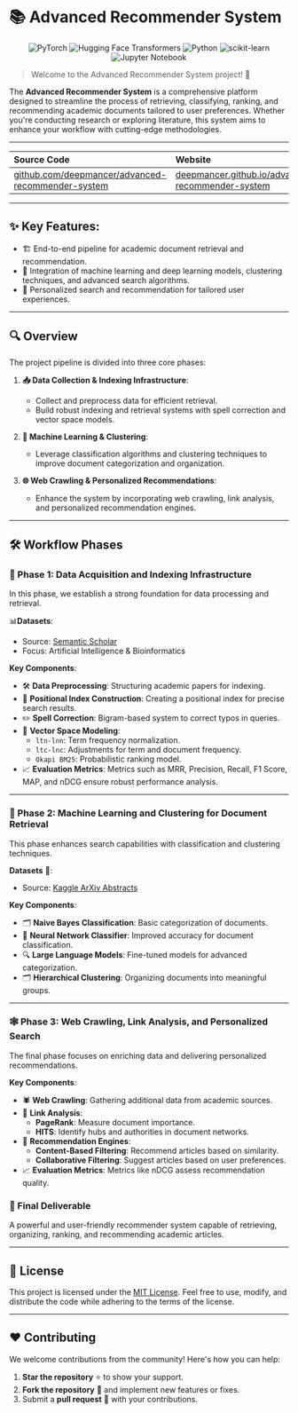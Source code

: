 # 📚 Advanced Recommender System

<p align="center">
  <img src="https://img.shields.io/badge/PyTorch-%23EE4C2C.svg?style=for-the-badge&logo=PyTorch&logoColor=white" alt="PyTorch">
  <img src="https://img.shields.io/badge/Hugging%20Face-FFD21E?style=for-the-badge&logo=huggingface&logoColor=000" alt="Hugging Face Transformers">
  <img src="https://img.shields.io/badge/Python-3670A0?style=for-the-badge&logo=python&logoColor=ffdd54" alt="Python">
  <img src="https://img.shields.io/badge/scikit--learn-%23F7931E.svg?style=for-the-badge&logo=scikit-learn&logoColor=white" alt="scikit-learn">
  <img src="https://img.shields.io/badge/Jupyter-F37626.svg?&style=for-the-badge&logo=Jupyter&logoColor=white" alt="Jupyter Notebook">
</p>

> Welcome to the Advanced Recommender System project! 🌟

The **Advanced Recommender System** is a comprehensive platform designed to streamline the process of retrieving, classifying, ranking, and recommending academic documents tailored to user preferences. Whether you're conducting research or exploring literature, this system aims to enhance your workflow with cutting-edge methodologies.

---

| **Source Code** | **Website** |
|:-----------------|:------------|
| <a href="https://github.com/deepmancer/advanced-recommender-system" target="_blank">github.com/deepmancer/advanced-recommender-system</a> | <a href="https://deepmancer.github.io/advanced-recommender-system/" target="_blank">deepmancer.github.io/advanced-recommender-system</a> |

---

## ✨ Key Features:
- 🏗️ End-to-end pipeline for academic document retrieval and recommendation.
- 🤝 Integration of machine learning and deep learning models, clustering techniques, and advanced search algorithms.
- 🎯 Personalized search and recommendation for tailored user experiences.

---

## 🔍 Overview

The project pipeline is divided into three core phases:

1. **📥 Data Collection & Indexing Infrastructure**:
   - Collect and preprocess data for efficient retrieval.
   - Build robust indexing and retrieval systems with spell correction and vector space models.

2. **🧠 Machine Learning & Clustering**:
   - Leverage classification algorithms and clustering techniques to improve document categorization and organization.

3. **🌐 Web Crawling & Personalized Recommendations**:
   - Enhance the system by incorporating web crawling, link analysis, and personalized recommendation engines.

---

## 🛠️ Workflow Phases

### 📂 Phase 1: Data Acquisition and Indexing Infrastructure

In this phase, we establish a strong foundation for data processing and retrieval. 

📊**Datasets**:
- Source: [Semantic Scholar](https://www.semanticscholar.org/)
- Focus: Artificial Intelligence & Bioinformatics

**Key Components**:
- 🛠️ **Data Preprocessing**: Structuring academic papers for indexing.
- 📍 **Positional Index Construction**: Creating a positional index for precise search results.
- ✏️ **Spell Correction**: Bigram-based system to correct typos in queries.
- 📐 **Vector Space Modeling**:
  - `ltn-lnn`: Term frequency normalization.
  - `ltc-lnc`: Adjustments for term and document frequency.
  - `Okapi BM25`: Probabilistic ranking model.
- 📈 **Evaluation Metrics**: Metrics such as MRR, Precision, Recall, F1 Score, MAP, and nDCG ensure robust performance analysis.

---


### 🧬 Phase 2: Machine Learning and Clustering for Document Retrieval

This phase enhances search capabilities with classification and clustering techniques.

**Datasets** 🔗:
- Source: [Kaggle ArXiv Abstracts](https://www.kaggle.com/datasets/spsayakpaul/arxiv-paper-abstracts?resource=download)

**Key Components**:
- 🗂️ **Naive Bayes Classification**: Basic categorization of documents.
- 🤖 **Neural Network Classifier**: Improved accuracy for document classification.
- 🔍 **Large Language Models**: Fine-tuned models for advanced categorization.
- 🗂️ **Hierarchical Clustering**: Organizing documents into meaningful groups.

---

### 🕸️ Phase 3: Web Crawling, Link Analysis, and Personalized Search

The final phase focuses on enriching data and delivering personalized recommendations. 

**Key Components**:
- 🕷️ **Web Crawling**: Gathering additional data from academic sources.
- 🔗 **Link Analysis**:
  - **PageRank**: Measure document importance.
  - **HITS**: Identify hubs and authorities in document networks.
- 🧠 **Recommendation Engines**:
  - **Content-Based Filtering**: Recommend articles based on similarity.
  - **Collaborative Filtering**: Suggest articles based on user preferences.
- 📈 **Evaluation Metrics**: Metrics like nDCG assess recommendation quality.


### 🌟 Final Deliverable

A powerful and user-friendly recommender system capable of retrieving, organizing, ranking, and recommending academic articles.

---

## 📝 License

This project is licensed under the [MIT License](LICENSE). Feel free to use, modify, and distribute the code while adhering to the terms of the license.

---

## ❤️ Contributing

We welcome contributions from the community! Here's how you can help:
1. **Star the repository** ⭐ to show your support.
2. **Fork the repository** 🍴 and implement new features or fixes.
3. Submit a **pull request** 🔄 with your contributions.

